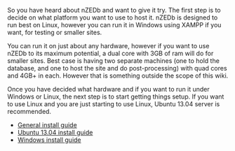So you have heard about nZEDb and want to give it try. The first step is to decide on what platform you want to use to host it. nZEDb is designed to run best on Linux, however you can run it in Windows using XAMPP if you want, for testing or smaller sites.

You can run it on just about any hardware, however if you want to use nZEDb to its maximum potential, a dual core with 3GB of ram will do for smaller sites. Best case is having two separate machines (one to hold the database, and one to host the site and do post-processing) with quad cores and 4GB+ in each. However that is something outside the scope of this wiki.

Once you have decided what hardware and if you want to run it under Windows or Linux, the next step is to start getting things setup. If you want to use Linux and you are just starting to use Linux, Ubuntu 13.04 server is recommended.

* [General install guide](https://github.com/nZEDb/nZEDb/wiki/install-guide:--General)
* [Ubuntu 13.04 install guide](https://github.com/nZEDb/nZEDb/wiki/install-Guide:-Ubuntu-13.04)
* [Windows install guide](https://github.com/nZEDb/nZEDb/wiki/install-Guide:-Windows)

